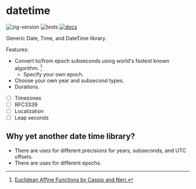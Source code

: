 # datetime

![zig-version](https://img.shields.io/badge/dynamic/yaml?url=https%3A%2F%2Fraw.githubusercontent.com%2Fclickingbuttons%2Fdatetime%2Fmaster%2F.github%2Fworkflows%2Ftest.yml&query=%24.jobs.test.steps%5B1%5D.with.version&label=zig-version)
![tests](https://github.com/clickingbuttons/datetime/actions/workflows/test.yml/badge.svg)
[![docs](https://github.com/clickingbuttons/datetime/actions/workflows/publish_docs.yml/badge.svg)](https://clickingbuttons.github.io/datetime)

Generic Date, Time, and DateTime library.

Features:
- Convert to/from epoch subseconds using world's fastest known algorithm. [^1]
    - Specify your own epoch.
- Choose your own year and subsecond types.
- Durations.
- [ ] Timezones
- [ ] RFC3339
- [ ] Localization
- [ ] Leap seconds

## Why yet another date time library?
- There are uses for different precisions for years, subseconds, and UTC offsets.
- There are uses for different epochs.

[^1]: [Euclidean Affine Functions by Cassio and Neri.](https://arxiv.org/pdf/2102.06959)

